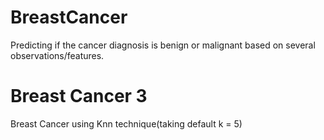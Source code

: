 # BreastCancer
Predicting if the cancer diagnosis is benign or malignant based on several observations/features.
# Breast Cancer 3
Breast Cancer using Knn technique(taking default k = 5)
